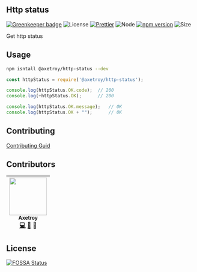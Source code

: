 ## Http status

[![Greenkeeper badge](https://badges.greenkeeper.io/axetroy/http-status.svg)](https://greenkeeper.io/)
![License](https://img.shields.io/badge/license-Apache-green.svg)
[![Prettier](https://img.shields.io/badge/Code%20Style-Prettier-green.svg)](https://github.com/prettier/prettier)
![Node](https://img.shields.io/badge/node-%3E=6.0-blue.svg?style=flat-square)
[![npm version](https://badge.fury.io/js/%40axetroy%2Fnid.svg)](https://badge.fury.io/js/%40axetroy%2Fnid)
![Size](https://github-size-badge.herokuapp.com/axetroy/http-status.svg)


Get http status

## Usage

```bash
npm isntall @axetroy/http-status --dev
```

```javascript
const httpStatus = require('@axetroy/http-status');

console.log(httpStatus.OK.code);  // 200
console.log(+httpStatus.OK);      // 200

console.log(httpStatus.OK.message);   // OK
console.log(httpStatus.OK + "");      // OK

```

## Contributing

[Contributing Guid](https://github.com/axetroy/Github/blob/master/CONTRIBUTING.md)

## Contributors

<!-- ALL-CONTRIBUTORS-LIST:START - Do not remove or modify this section -->
| [<img src="https://avatars1.githubusercontent.com/u/9758711?v=3" width="100px;"/><br /><sub>Axetroy</sub>](http://axetroy.github.io)<br />[💻](https://github.com/axetroy/http-status/commits?author=axetroy) [🐛](https://github.com/axetroy/http-status/issues?q=author%3Aaxetroy) 🎨 |
| :---: |
<!-- ALL-CONTRIBUTORS-LIST:END -->

## License

[![FOSSA Status](https://app.fossa.io/api/projects/git%2Bgithub.com%2Faxetroy%2Fhttp-status.svg?type=large)](https://app.fossa.io/projects/git%2Bgithub.com%2Faxetroy%2Fhttp-status?ref=badge_large)
